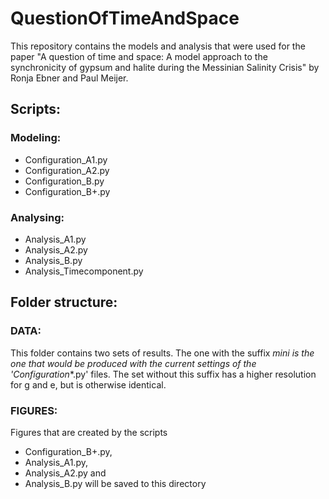 # QuestionOfTimeAndSpace
This repository contains the models and analysis that were used for the paper "A question of time and space: A model approach to the synchronicity of gypsum and halite during the Messinian Salinity Crisis" by Ronja Ebner and Paul Meijer.

## Scripts:
### Modeling:
- Configuration_A1.py
- Configuration_A2.py
- Configuration_B.py
- Configuration_B+.py

### Analysing:
- Analysis_A1.py
- Analysis_A2.py
- Analysis_B.py
- Analysis_Timecomponent.py

  
## Folder structure:
### DATA:
This folder contains two sets of results. The one with the suffix _mini is the one that would be produced with the current settings of the 'Configuration_*.py' files. The set without this suffix has a higher resolution for g and e, but is otherwise identical.

### FIGURES:
Figures that are created by the scripts
- Configuration_B+.py,
- Analysis_A1.py,
- Analysis_A2.py and
- Analysis_B.py
will be saved to this directory

